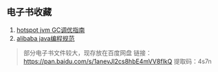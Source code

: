 ## 电子书收藏
1. [hotspot jvm GC调优指南](JSGCT.pdf)
2. [alibaba java编程规范](https://github.com/chuliangcai/reading/blob/master/java%20code%20style.pdf)

> 部分电子书文件较大，现存放在百度网盘
链接：https://pan.baidu.com/s/1anevJl2cs8hbE4mVV8fIkQ 
提取码：4s7n 
